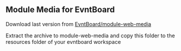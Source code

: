 ## Module Media for EvntBoard

Download last version from [EvntBoard/module-web-media](https://github.com/EvntBoard/module-web-media/releases/latest)

Extract the archive to module-web-media and copy this folder to the resources folder of your evntboard workspace